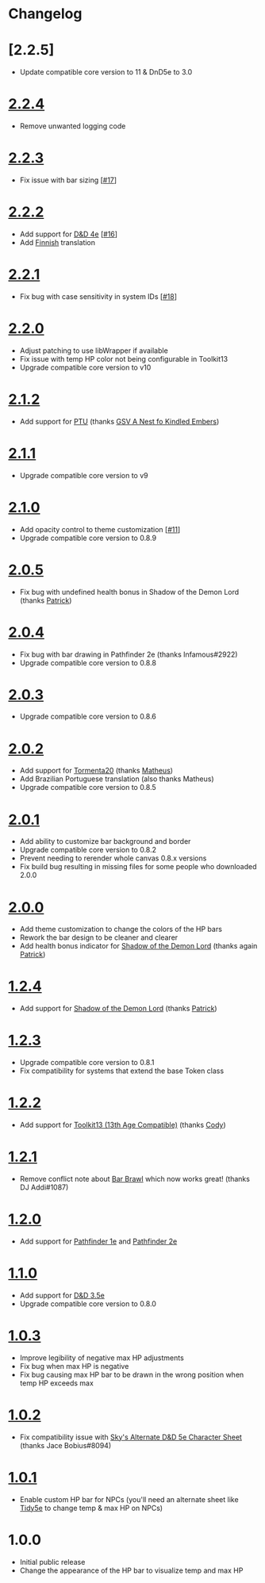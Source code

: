 # Changelog

# [2.2.5]
- Update compatible core version to 11 & DnD5e to 3.0

# [2.2.4]
- Remove unwanted logging code

# [2.2.3]
- Fix issue with bar sizing [[#17]]

# [2.2.2]
- Add support for [D&D 4e] [[#16]]
- Add [Finnish] translation

# [2.2.1]
- Fix bug with case sensitivity in system IDs [[#18]]

# [2.2.0]
 - Adjust patching to use libWrapper if available
 - Fix issue with temp HP color not being configurable in Toolkit13
 - Upgrade compatible core version to v10

# [2.1.2]
 - Add support for [PTU](https://github.com/dylanpiera/Foundry-Pokemon-Tabletop-United-System) (thanks [GSV A Nest fo Kindled Embers](https://github.com/GSV-a-Nest-of-Kindled-Embers))

# [2.1.1]
 - Upgrade compatible core version to v9

# [2.1.0]
 - Add opacity control to theme customization [[#11]]
 - Upgrade compatible core version to 0.8.9

# [2.0.5]
 - Fix bug with undefined health bonus in Shadow of the Demon Lord (thanks [Patrick](https://github.com/patrickporto))

# [2.0.4]
 - Fix bug with bar drawing in Pathfinder 2e (thanks Infamous#2922)
 - Upgrade compatible core version to 0.8.8

# [2.0.3]
 - Upgrade compatible core version to 0.8.6

# [2.0.2]
 - Add support for [Tormenta20] (thanks [Matheus](https://github.com/mclemente))
 - Add Brazilian Portuguese translation (also thanks Matheus)
 - Upgrade compatible core version to 0.8.5

# [2.0.1]
 - Add ability to customize bar background and border
 - Upgrade compatible core version to 0.8.2
 - Prevent needing to rerender whole canvas 0.8.x versions
 - Fix build bug resulting in missing files for some people who downloaded 2.0.0

# [2.0.0]
 - Add theme customization to change the colors of the HP bars
 - Rework the bar design to be cleaner and clearer
 - Add health bonus indicator for [Shadow of the Demon Lord] (thanks again [Patrick](https://github.com/patrickporto))

# [1.2.4]
 - Add support for [Shadow of the Demon Lord] (thanks [Patrick](https://github.com/patrickporto))

# [1.2.3]
 - Upgrade compatible core version to 0.8.1
 - Fix compatibility for systems that extend the base Token class

# [1.2.2]
 - Add support for [Toolkit13 (13th Age Compatible)](https://foundryvtt.com/packages/archmage) (thanks [Cody](https://github.com/cswendrowski))

# [1.2.1]
 - Remove conflict note about [Bar Brawl](https://gitlab.com/woodentavern/foundryvtt-bar-brawl) which now works great! (thanks DJ Addi#1087)

# [1.2.0]
 - Add support for [Pathfinder 1e] and [Pathfinder 2e]

# [1.1.0]
 - Add support for [D&D 3.5e]
 - Upgrade compatible core version to 0.8.0

# [1.0.3]
 - Improve legibility of negative max HP adjustments
 - Fix bug when max HP is negative
 - Fix bug causing max HP bar to be drawn in the wrong position when temp HP exceeds max

# [1.0.2]
 - Fix compatibility issue with [Sky's Alternate D&D 5e Character Sheet](https://github.com/Sky-Captain-13/foundry/tree/master/alt5e) (thanks Jace Bobius#8094)

# [1.0.1]
 - Enable custom HP bar for NPCs (you'll need an alternate sheet like [Tidy5e](https://foundryvtt.com/packages/tidy5e-sheet) to change temp & max HP on NPCs)

# 1.0.0
 - Initial public release
 - Change the appearance of the HP bar to visualize temp and max HP


[1.0.1]: https://github.com/arbron/fvtt-hp-bar/compare/1.0.0...1.0.1
[1.0.2]: https://github.com/arbron/fvtt-hp-bar/compare/1.0.1...1.0.2
[1.0.3]: https://github.com/arbron/fvtt-hp-bar/compare/1.0.2...1.0.3
[1.1.0]: https://github.com/arbron/fvtt-hp-bar/compare/1.0.3...1.1.0
[1.2.0]: https://github.com/arbron/fvtt-hp-bar/compare/1.1.0...1.2.0
[1.2.1]: https://github.com/arbron/fvtt-hp-bar/compare/1.2.0...1.2.1
[1.2.2]: https://github.com/arbron/fvtt-hp-bar/compare/1.2.1...1.2.2
[1.2.3]: https://github.com/arbron/fvtt-hp-bar/compare/1.2.2...1.2.3
[1.2.4]: https://github.com/arbron/fvtt-hp-bar/compare/1.2.3...1.2.4
[2.0.0]: https://github.com/arbron/fvtt-hp-bar/compare/1.2.4...2.0.0
[2.0.1]: https://github.com/arbron/fvtt-hp-bar/compare/2.0.0...2.0.1
[2.0.2]: https://github.com/arbron/fvtt-hp-bar/compare/2.0.1...2.0.2
[2.0.3]: https://github.com/arbron/fvtt-hp-bar/compare/2.0.2...2.0.3
[2.0.4]: https://github.com/arbron/fvtt-hp-bar/compare/2.0.3...2.0.4
[2.0.5]: https://github.com/arbron/fvtt-hp-bar/compare/2.0.4...2.0.5
[2.1.0]: https://github.com/arbron/fvtt-hp-bar/compare/2.0.5...2.1.0
[2.1.1]: https://github.com/arbron/fvtt-hp-bar/compare/2.1.0...2.1.1
[2.1.2]: https://github.com/arbron/fvtt-hp-bar/compare/2.1.1...2.1.2
[2.2.0]: https://github.com/arbron/fvtt-hp-bar/compare/2.1.2...2.2.0
[2.2.1]: https://github.com/arbron/fvtt-hp-bar/compare/2.2.0...2.2.1
[2.2.2]: https://github.com/arbron/fvtt-hp-bar/compare/2.2.1...2.2.2
[2.2.3]: https://github.com/arbron/fvtt-hp-bar/compare/2.2.2...2.2.3
[2.2.4]: https://github.com/arbron/fvtt-hp-bar/compare/2.2.3...2.2.4

[#11]: https://github.com/arbron/fvtt-hp-bar/issues/11
[#16]: https://github.com/arbron/fvtt-hp-bar/issues/16
[#17]: https://github.com/arbron/fvtt-hp-bar/issues/17
[#18]: https://github.com/arbron/fvtt-hp-bar/issues/18

[D&D 3.5e]: https://foundryvtt.com/packages/D35E
[D&D 4e]: https://foundryvtt.com/packages/dnd4e
[D&D 5e]: https://foundryvtt.com/packages/dnd5e
[Pathfinder 1e]: https://foundryvtt.com/packages/pf1
[Pathfinder 2e]: https://foundryvtt.com/packages/pf1
[Shadow of the Demon Lord]: https://foundryvtt.com/packages/demonlord
[Tormenta20]: https://foundryvtt.com/packages/tormenta20

[Finnish]: https://weblate.foundryvtt-hub.com/projects/arbron-hp-bar/main/fi/
[Portuguese (Brazil)]: https://weblate.foundryvtt-hub.com/projects/arbron-hp-bar/main/pt_BR/
